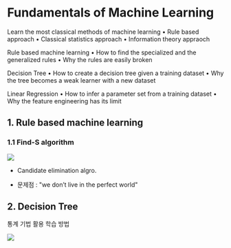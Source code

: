 # Fundamentals of Machine Learning

Learn the most classical methods of machine learning
• Rule based approach
• Classical statistics approach
• Information theory appraoch

Rule based machine learning
• How to find the specialized and the generalized rules
• Why the rules are easily broken

Decision Tree
• How to create a decision tree given a training dataset
• Why the tree becomes a weak learner with a new dataset

Linear Regression
• How to infer a parameter set from a training dataset
• Why the feature engineering has its limit

## 1. Rule based machine learning

### 1.1 Find-S algorithm 
![](http://i.imgur.com/XGPSCx8.png)

- Candidate elimination algro.

- 문제점 : "we	don’t	live	in	the	perfect	world"


## 2. Decision	Tree

통계 기법 활용 학습 방법 

![](http://i.imgur.com/RJ6TTK3.png)

